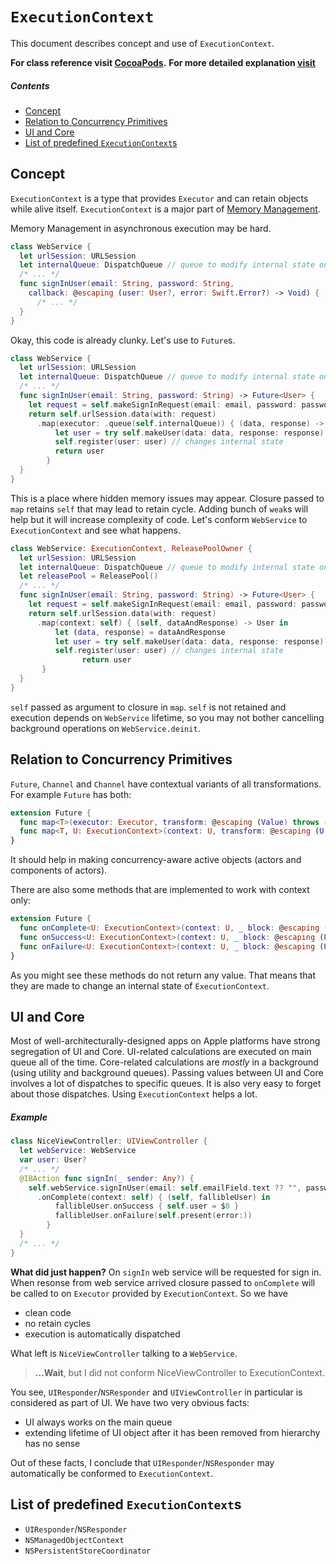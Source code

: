 # `ExecutionContext`
This document describes concept and use of `ExecutionContext`.

**For class reference visit [CocoaPods](http://cocoadocs.org/docsets/AsyncNinja/1.0.0-beta7/Protocols/ExecutionContext.html).**
**For more detailed explanation [visit](https://github.com/AsyncNinja/article-moving-to-nice-asynchronous-swift-code/blob/master/ARTICLE.md)**

##### Contents
* [Concept](#concept)
* [Relation to Concurrency Primitives](#relation-to-concurrency-primitives)
* [UI and Core](#ui-and-core)
* [List of predefined `ExecutionContext`s](#list-of-predefined-executioncontexts)

## Concept
`ExecutionContext` is a type that provides `Executor` and can retain objects while alive itself. `ExecutionContext` is a major part of [Memory Management](https://github.com/AsyncNinja/AsyncNinja/blob/master/Documentation/MemoryManagement.md).

Memory Management in asynchronous execution may be hard.

```swift
class WebService {
  let urlSession: URLSession
  let internalQueue: DispatchQueue // queue to modify internal state on
  /* ... */
  func signInUser(email: String, password: String,
    callback: @escaping (user: User?, error: Swift.Error?) -> Void) {
      /* ... */
  }
}
```

Okay, this code is already clunky. Let's use to `Future`s.

```swift
class WebService {
  let urlSession: URLSession
  let internalQueue: DispatchQueue // queue to modify internal state on
  /* ... */
  func signInUser(email: String, password: String) -> Future<User> {
    let request = self.makeSignInRequest(email: email, password: password)
    return self.urlSession.data(with: request)
      .map(executor: .queue(self.internalQueue)) { (data, response) -> User in
          let user = try self.makeUser(data: data, response: response)
          self.register(user: user) // changes internal state
          return user
        }
  }
}
```
This is a place where hidden memory issues may appear. Closure passed to `map` retains `self` that may lead to retain cycle. Adding bunch of `weak`s will help but it will increase complexity of code. Let's conform `WebService` to `ExecutionContext` and see what happens.

```swift
class WebService: ExecutionContext, ReleasePoolOwner {
  let urlSession: URLSession
  let internalQueue: DispatchQueue // queue to modify internal state on
  let releasePool = ReleasePool()
  /* ... */
  func signInUser(email: String, password: String) -> Future<User> {
    let request = self.makeSignInRequest(email: email, password: password)
    return self.urlSession.data(with: request)
      .map(context: self) { (self, dataAndResponse) -> User in
          let (data, response) = dataAndResponse
          let user = try self.makeUser(data: data, response: response)
          self.register(user: user) // changes internal state
                return user
       }
  }
}
```
`self` passed as argument to closure in `map`. `self` is not retained and execution depends on `WebService` lifetime, so you may not bother cancelling background operations on `WebService.deinit`.

## Relation to Concurrency Primitives
`Future`, `Channel` and `Channel` have contextual variants of all transformations. For example `Future` has both:

```swift
extension Future {
  func map<T>(executor: Executor, transform: @escaping (Value) throws -> T) -> Future<T>
  func map<T, U: ExecutionContext>(context: U, transform: @escaping (U, Value) throws -> T) -> Future<T>
}
```

It should help in making concurrency-aware active objects (actors and components of actors).

There are also some methods that are implemented to work with context only:

```swift
extension Future {
  func onComplete<U: ExecutionContext>(context: U, _ block: @escaping (U, Value) -> Void)
  func onSuccess<U: ExecutionContext>(context: U, _ block: @escaping (U, Success) -> Void)
  func onFailure<U: ExecutionContext>(context: U, _ block: @escaping (U, Swift.Error) -> Void)
}
```

As you might see these methods do not return any value. That means that they are made to change an internal state of `ExecutionContext`.

## UI and Core

Most of well-architecturally-designed apps on Apple platforms have strong segregation of UI and Core. UI-related calculations are executed on main queue all of the time. Core-related calculations are *mostly* in a background (using utility and background queues). Passing values between UI and Core involves a lot of dispatches to specific queues. It is also very easy to forget about those dispatches. Using `ExecutionContext` helps a lot.

##### Example

```swift
class NiceViewController: UIViewController {
  let webService: WebService
  var user: User?
  /* ... */
  @IBAction func signIn(_ sender: Any?) {
    self.webService.signInUser(email: self.emailField.text ?? "", password: self.passwordField.text ?? "")
      .onComplete(context: self) { (self, fallibleUser) in
          fallibleUser.onSuccess { self.user = $0 }
          fallibleUser.onFailure(self.present(error:))
        }
  }
  /* ... */
}
```

**What did just happen?**
On `signIn` web service will be requested for sign in. When resonse from web service arrived closure passed to `onComplete` will be called to on `Executor` provided by `ExecutionContext`. So we have

* clean code
* no retain cycles
* execution is automatically dispatched

What left is `NiceViewController` talking to a `WebService`.

> **...Wait**, but I did not conform NiceViewController to ExecutionContext.

You see, `UIResponder`/`NSResponder` and `UIViewController` in particular is considered as part of UI. We have two very obvious facts:

* UI always works on the main queue
* extending lifetime of UI object after it has been removed from hierarchy has no sense

Out of these facts, I conclude that `UIResponder`/`NSResponder` may automatically be conformed to `ExecutionContext`.

## List of predefined `ExecutionContext`s
* `UIResponder`/`NSResponder`
* `NSManagedObjectContext`
* `NSPersistentStoreCoordinator`
